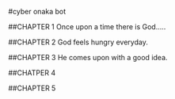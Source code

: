 #cyber onaka bot

##CHAPTER 1
Once upon a time there is God.....

##CHAPTER 2
God feels hungry everyday.

##CHAPTER 3
He comes upon with a good idea.

##CHATPER 4

##CHAPTER 5